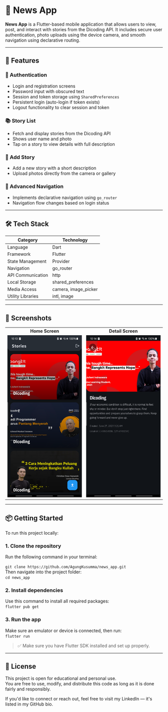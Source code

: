 # 📰 News App

**News App** is a Flutter-based mobile application that allows users to view, post, and interact with stories from the Dicoding API. It includes secure user authentication, photo uploads using the device camera, and smooth navigation using declarative routing.

---

## 🚀 Features

### 🔐 Authentication
- Login and registration screens
- Password input with obscured text
- Session and token storage using `SharedPreferences`
- Persistent login (auto-login if token exists)
- Logout functionality to clear session and token

### 📚 Story List
- Fetch and display stories from the Dicoding API
- Shows user name and photo
- Tap on a story to view details with full description

### 📸 Add Story
- Add a new story with a short description
- Upload photos directly from the camera or gallery

### 🔄 Advanced Navigation
- Implements declarative navigation using `go_router`
- Navigation flow changes based on login status

---

## 🛠 Tech Stack

| Category          | Technology           |
|-------------------|----------------------|
| Language          | Dart                 |
| Framework         | Flutter              |
| State Management  | Provider             |
| Navigation        | go_router            |
| API Communication | http                 |
| Local Storage     | shared_preferences   |
| Media Access      | camera, image_picker |
| Utility Libraries | intl, image          |

---

## 📸 Screenshots

<table>
  <tr>
    <td align="center"><b>Home Screen</b></td>
    <td align="center"><b>Detail Screen</b></td>
  </tr>
  <tr>
    <td align="center">
      <img src="screenshots/Screenshot_20250613_221354_Home.png" alt="Home Screen" width="300"/>
    </td>
    <td align="center">
      <img src="screenshots/Screenshot_20250613_221444_Detail.png" alt="Detail Screen" width="300"/>
    </td>
  </tr>
</table>

---

## 📦 Getting Started

To run this project locally:

### 1. Clone the repository
Run the following command in your terminal:

`git clone https://github.com/AgungKusumma/news_app.git`  
Then navigate into the project folder:  
`cd news_app`

### 2. Install dependencies
Use this command to install all required packages:  
`flutter pub get`

### 3. Run the app
Make sure an emulator or device is connected, then run:  
`flutter run`

> ✅ Make sure you have Flutter SDK installed and set up properly.

---

## 📄 License

This project is open for educational and personal use.  
You are free to use, modify, and distribute this code as long as it is done fairly and responsibly.

If you'd like to connect or reach out, feel free to visit my LinkedIn — it's listed in my GitHub bio.